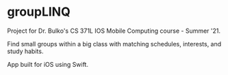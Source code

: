 # groupLINQ

Project for Dr. Bulko's CS 371L IOS Mobile Computing course - Summer '21.

Find small groups within a big class with matching schedules, interests, and study habits.

App built for iOS using Swift.
